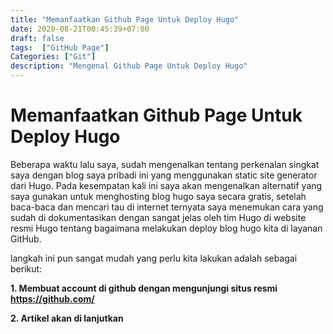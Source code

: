 ```yaml
---
title: "Memanfaatkan Github Page Untuk Deploy Hugo"
date: 2020-08-21T00:45:39+07:00
draft: false
tags:  ["GitHub Page"]
Categories: ["Git"]
description: "Mengenal Github Page Untuk Deploy Hugo"
---
```



# Memanfaatkan Github Page Untuk Deploy Hugo


Beberapa waktu lalu saya, sudah mengenalkan tentang perkenalan singkat saya dengan blog saya pribadi ini yang menggunakan static site generator dari Hugo. Pada kesempatan kali ini saya akan mengenalkan alternatif yang saya gunakan untuk menghosting blog hugo saya secara gratis, setelah baca-baca dan mencari tau di internet ternyata saya menemukan cara yang sudah di dokumentasikan dengan sangat jelas oleh tim Hugo di website resmi Hugo tentang bagaimana melakukan deploy blog hugo kita di layanan GitHub.

langkah ini pun sangat mudah yang perlu kita lakukan adalah sebagai berikut:

**1. Membuat account di github dengan mengunjungi situs resmi https://github.com/**


**2. Artikel akan di lanjutkan**


 
